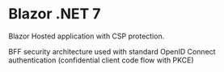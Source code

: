# Blazor .NET 7

Blazor Hosted application with CSP protection. 

BFF security architecture used with standard OpenID Connect authentication (confidential client code flow with PKCE)